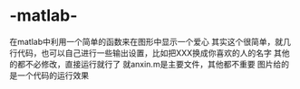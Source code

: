 # -matlab-
在matlab中利用一个简单的函数来在图形中显示一个爱心
其实这个很简单，就几行代码，也可以自己进行一些输出设置，比如把XXX换成你喜欢的人的名字
其他的都不必修改，直接运行就行了
就anxin.m是主要文件，其他都不重要
图片给的是一个代码的运行效果
